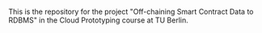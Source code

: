 This is the repository for the project "Off-chaining Smart Contract Data to RDBMS" in the Cloud Prototyping course at TU Berlin.
